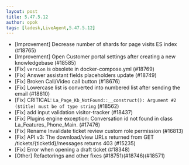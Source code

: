 ```yaml
---
layout: post
title: 5.47.5.12
author: opok
tags: [ladesk,LiveAgent,5.47.5.12]
---
```

- [Improvement] Decrease number of shards for page visits ES index (#18765)
- [Improvement] Open Customer portal settings after creating a new knowledgebase (#18585)
- [Fix] `version` is obsolete in docker-compose.yml (#18769)
- [Fix] Answer assistant fields placeholders update (#18749)
- [Fix] Broken Call/Video call button (#18676)
- [Fix] Lowercase list is converted into numbered list after sending the email  (#18610)
- [Fix] CRITICAL: `La_Page_Kb_NotFound::__construct(): Argument #2 ($title) must be of type string` (#18562)
- [Fix] add input validation visitor-tracker  (#18437)
- [Fix] Plugins engine exception: Conversation id not found in class La_Features_Phone_Main. (#17476)
- [Fix] Rename Invalidate ticket review custom role permission (#16813)
- [Fix] API v3: The download/view URLs returned from GET /tickets/{ticketId}/messages returns 403 (#15235)
- [Fix] Error when opening a draft ticket (#18348)
- [Other] Refactorings and other fixes (#18751)(#18746)(#18571)
